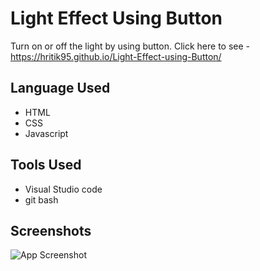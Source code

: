 
# Light Effect Using Button

Turn on or off the light by using button. Click here to see - https://hritik95.github.io/Light-Effect-using-Button/


## Language Used

 - HTML
 - CSS
 - Javascript

## Tools Used

- Visual Studio code
- git bash



## Screenshots

![App Screenshot](https://user-images.githubusercontent.com/71178215/215676306-a6f3827b-ffcd-47b2-ad0a-c4d585affca2.gif)


